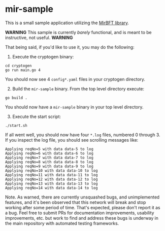 # mir-sample

This is a small sample application utilizing the [MirBFT library](https://github.com/IBM/mirbft).

**WARNING**  This sample is currently _barely_ functional, and is meant to be instructive, not useful.  **WARNING**

That being said, if you'd like to use it, you may do the following:

1. Execute the cryptogen binary:
 
```
cd cryptogen
go run main.go 4
```

You should now see 4 `config*.yaml` files in your cryptogen directory.

2. Build the `mir-sample` binary.  From the top level directory execute:

```
go build .
```

You should now have a `mir-sample` binary in your top level directory.

3. Execute the start script:

```
./start.sh
```

If all went well, you should now have four `*.log` files, numbered 0 through 3.  If you inspect the log file, you should see scrolling messages like:

```
Applying reqNo=5 with data data-5 to log
Applying reqNo=6 with data data-6 to log
Applying reqNo=7 with data data-7 to log
Applying reqNo=8 with data data-8 to log
Applying reqNo=9 with data data-9 to log
Applying reqNo=10 with data data-10 to log
Applying reqNo=11 with data data-11 to log
Applying reqNo=12 with data data-12 to log
Applying reqNo=13 with data data-13 to log
Applying reqNo=14 with data data-14 to log
```

Note.  As warned, there are currently unsquashed bugs, and unimplemented features, and it's been observed that this network will break and stop working after some period of time.  That's expected, please don't report it as a bug.  Feel free to submit PRs for documentation improvements, usability improvements, etc. but work to find and address these bugs is underway in the main repository with automated testing frameworks.
